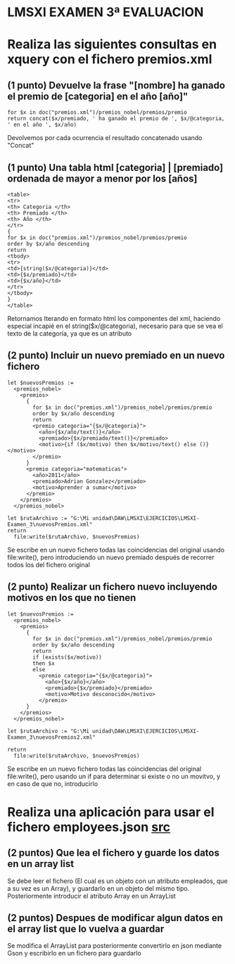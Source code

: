 # LMSXI EXAMEN 3ª EVALUACION

# Realiza las siguientes consultas en xquery con el fichero premios.xml

## (1 punto) Devuelve la frase "[nombre] ha ganado el premio de [categoria] en el año [año]"

```
for $x in doc("premios.xml")/premios_nobel/premios/premio
return concat($x/premiado, ' ha ganado el premio de ', $x/@categoria, ' en el año ', $x/año)
```

Devolvemos por cada ocurrencia el resultado concatenado usando "Concat"

## (1 punto) Una tabla html [categoria] | [premiado] ordenada de mayor a menor por los [años]
```
<table>
<tr>
<th> Categoria </th>
<th> Premiado </th>
<th> Año </th>
</tr>
{
for $x in doc("premios.xml")/premios_nobel/premios/premio
order by $x/año descending
return
<tbody>
<tr>
<td>{string($x/@categoria)}</td>
<td>{$x/premiado}</td>
<td>{$x/año}</td>
</tr>
</tbody>
}
</table>
```
Retornamos Iterando en formato html los componentes del xml, haciendo especial incapié en el string($x/@categoria), necesario para que se vea el texto de la categoría, ya que es un atributo




## (2 punto) Incluir un nuevo premiado en un nuevo fichero

```
let $nuevosPremios := 
  <premios_nobel>
    <premios>
      {
        for $x in doc("premios.xml")/premios_nobel/premios/premio
        order by $x/año descending
        return
        <premio categoria="{$x/@categoria}">
          <año>{$x/año/text()}</año>
          <premiado>{$x/premiado/text()}</premiado>
          <motivo>{if ($x/motivo) then $x/motivo/text() else ()}</motivo>
        </premio>
      }
      <premio categoria="matematicas">
        <año>2011</año>
        <premiado>Adrian Gonzalez</premiado>
        <motivo>Aprender a sumar</motivo>
      </premio>
    </premios>
  </premios_nobel>

let $rutaArchivo := "G:\Mi unidad\DAW\LMSXI\EJERCICIOS\LMSXI-Examen_3\nuevosPremios.xml"
return
  file:write($rutaArchivo, $nuevosPremios)
```

  Se escribe en un nuevo fichero todas las coincidencias del original usando file:write(), pero introduciendo un nuevo premiado después de recorrer todos los del fichero original

## (2 punto) Realizar un fichero nuevo incluyendo motivos en los que no tienen

```
let $nuevosPremios :=
  <premios_nobel>
    <premios>
      {
        for $x in doc("premios.xml")/premios_nobel/premios/premio
        order by $x/año descending
        return
        if (exists($x/motivo))
        then $x
        else
          <premio categoria="{$x/@categoria}">
            <año>{$x/año}</año>
            <premiado>{$x/premiado}</premiado>
            <motivo>Motivo desconocido</motivo>
          </premio>
      }
    </premios>
  </premios_nobel>

let $rutaArchivo := "G:\Mi unidad\DAW\LMSXI\EJERCICIOS\LMSXI-Examen_3\nuevosPremios2.xml"

return
  file:write($rutaArchivo, $nuevosPremios)
```

  Se escribe en un nuevo fichero todas las coincidencias del original file:write(), pero usando un if para determinar si existe o no un movitvo, y en caso de que no, introducirlo


# Realiza una aplicación para usar el fichero employees.json [src](https://github.com/agonzalezbesada/LMSXI-Examen_3/tree/main/src)


## (2 puntos) Que lea el fichero y guarde los datos en un array list

Se debe leer el fichero (El cual es un objeto con un atributo empleados, que a su vez es un Array), y guardarlo en un objeto del mismo tipo.
Posteriormente introducir el atributo Array en un ArrayList

## (2 puntos) Despues de modificar algun datos en el array list que lo vuelva a guardar

Se modifica el ArrayList para posteriormente convertirlo en json mediante Gson y escribirlo en un fichero para guardarlo